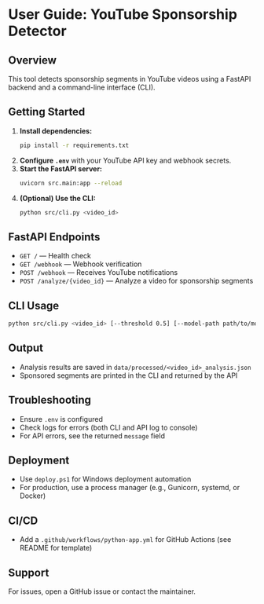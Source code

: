 # User Guide: YouTube Sponsorship Detector

## Overview
This tool detects sponsorship segments in YouTube videos using a FastAPI backend and a command-line interface (CLI).

## Getting Started
1. **Install dependencies:**
   ```sh
   pip install -r requirements.txt
   ```
2. **Configure `.env`** with your YouTube API key and webhook secrets.
3. **Start the FastAPI server:**
   ```sh
   uvicorn src.main:app --reload
   ```
4. **(Optional) Use the CLI:**
   ```sh
   python src/cli.py <video_id>
   ```

## FastAPI Endpoints
- `GET /` — Health check
- `GET /webhook` — Webhook verification
- `POST /webhook` — Receives YouTube notifications
- `POST /analyze/{video_id}` — Analyze a video for sponsorship segments

## CLI Usage
```sh
python src/cli.py <video_id> [--threshold 0.5] [--model-path path/to/model]
```

## Output
- Analysis results are saved in `data/processed/<video_id>_analysis.json`
- Sponsored segments are printed in the CLI and returned by the API

## Troubleshooting
- Ensure `.env` is configured
- Check logs for errors (both CLI and API log to console)
- For API errors, see the returned `message` field

## Deployment
- Use `deploy.ps1` for Windows deployment automation
- For production, use a process manager (e.g., Gunicorn, systemd, or Docker)

## CI/CD
- Add a `.github/workflows/python-app.yml` for GitHub Actions (see README for template)

## Support
For issues, open a GitHub issue or contact the maintainer.
